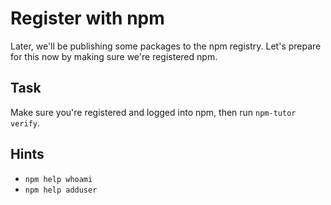 # Register with npm

Later, we'll be publishing some packages to the npm registry. Let's
prepare for this now by making sure we're registered npm.

## Task

Make sure you're registered and logged into npm, then run `npm-tutor verify`.

## Hints

* `npm help whoami`
* `npm help adduser`

